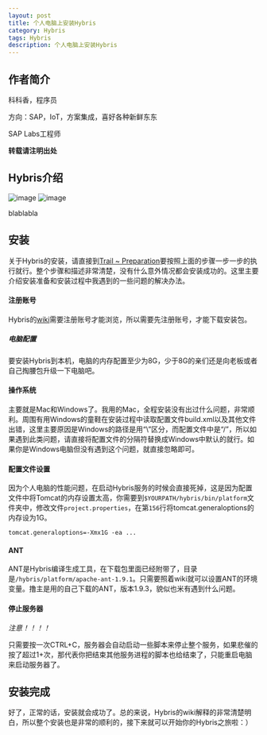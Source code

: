 ```yaml
---
layout: post
title: 个人电脑上安装Hybris
category: Hybris
tags: Hybris
description: 个人电脑上安装Hybris
---
```


## 作者简介
科科香，程序员

方向：SAP，IoT，方案集成，喜好各种新鲜东东

SAP Labs工程师

**转载请注明出处**

## Hybris介绍

![image](http://7xsqph.com2.z0.glb.clouddn.com/hybris1.jpg) ![image](http://7xsqph.com2.z0.glb.clouddn.com/hybris2.jpg)

blablabla

## 安装
关于Hybris的安装，请直接到[Trail ~ Preparation](https://wiki.hybris.com/pages/viewpage.action?pageId=294094002)要按照上面的步骤一步一步的执行就行。整个步骤和描述非常清楚，没有什么意外情况都会安装成功的。这里主要介绍安装准备和安装过程中我遇到的一些问题的解决办法。

#### 注册账号
Hybris的[wiki](https://wiki.hybris.com)需要注册账号才能浏览，所以需要先注册账号，才能下载安装包。

##### 电脑配置
要安装Hybris到本机，电脑的内存配置至少为8G，少于8G的亲们还是向老板或者自己掏腰包升级一下电脑吧。

#### 操作系统
主要就是Mac和Windows了。我用的Mac，全程安装没有出过什么问题，非常顺利。周围有用Windows的童鞋在安装过程中读取配置文件build.xml以及其他文件出错，这里主要原因是Windows的路径是用“\”区分，而配置文件中是“/”，所以如果遇到此类问题，请直接将配置文件的分隔符替换成Windows中默认的就行。如果你是Windows电脑但没有遇到这个问题，就直接忽略即可。

#### 配置文件设置
因为个人电脑的性能问题，在启动Hybris服务的时候会直接死掉，这是因为配置文件中将Tomcat的内存设置太高，你需要到`$YOURPATH/hybris/bin/platform`文件夹中，修改文件`project.properties`，在第`156`行将tomcat.generaloptions的内存设为1G。

```
tomcat.generaloptions=-Xmx1G -ea ...
```
#### ANT
ANT是Hybris编译生成工具，在下载包里面已经附带了，目录是`/hybris/platform/apache-ant-1.9.1`。只需要照着wiki就可以设置ANT的环境变量。撸主是用的自己下载的ANT，版本1.9.3，貌似也米有遇到什么问题。

#### 停止服务器
*注意！！！！* 

只需要按一次CTRL+C，服务器会自动启动一些脚本来停止整个服务，如果悲催的按了超过1+次，那代表你把结束其他服务进程的脚本也给结束了，只能重启电脑来启动服务器了。

## 安装完成
好了，正常的话，安装就会成功了。总的来说，Hybris的wiki解释的非常清楚明白，所以整个安装也是非常的顺利的，接下来就可以开始你的Hybris之旅啦：）